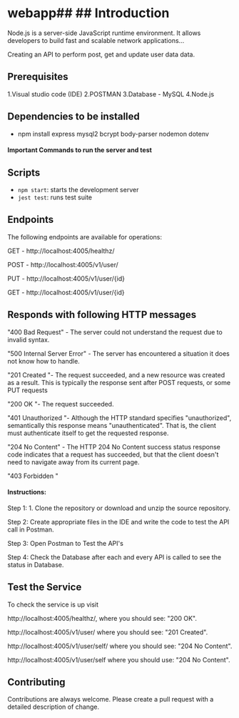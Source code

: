 # webapp## ## Introduction
Node.js is a server-side JavaScript runtime environment. It allows developers to build fast and scalable network applications...

Creating an API to perform post, get and update user data data.  

## Prerequisites

1.Visual studio code (IDE)
2.POSTMAN
3.Database - MySQL
4.Node.js

## Dependencies to be installed 

- npm install express mysql2 bcrypt body-parser nodemon dotenv


<h4>Important Commands to run the server and test</h4>

## Scripts
- `npm start`: starts the development server
- `jest test`: runs test suite

## Endpoints
The following endpoints are available for operations:

GET - http://localhost:4005/healthz/

POST - http://localhost:4005/v1/user/

PUT - http://localhost:4005/v1/user/{id}

GET - http://localhost:4005/v1/user/{id}


## Responds with following HTTP messages

"400 Bad Request" - The server could not understand the request due to invalid syntax.

"500 Internal Server Error" - The server has encountered a situation it does not know how to handle.

"201 Created "- The request succeeded, and a new resource was created as a result. This is typically the response sent after POST requests, or some PUT requests

"200 OK "- The request succeeded.

"401 Unauthorized "- Although the HTTP standard specifies "unauthorized", semantically this response means "unauthenticated". That is, the client must authenticate itself to get the requested response.

"204 No Content" - The HTTP 204 No Content success status response code indicates that a request has succeeded, but that the client doesn't need to navigate away from its current page.

"403 Forbidden "


<h4>Instructions:</h4>
Step 1: 1. Clone the repository or download and unzip the source repository.

Step 2: Create appropriate files in the IDE and write the code to test the API call in Postman.

Step 3: Open Postman to Test the API's

Step 4: Check the Database after each and every API is called to see the status in Database.

## Test the Service
To check the service is up visit

http://localhost:4005/healthz/, where you should see: "200 OK".

http://localhost:4005/v1/user/ where you should see: "201 Created".

http://localhost:4005/v1/user/self/ where you should see: "204 No Content".

http://localhost:4005/v1/user/self where you should use: "204 No Content".

## Contributing
Contributions are always welcome. Please create a pull request with a detailed description of change.